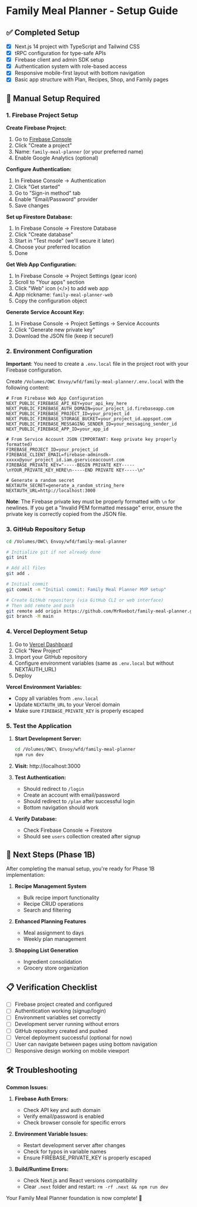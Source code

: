 # Family Meal Planner - Setup Guide

## ✅ Completed Setup

- [x] Next.js 14 project with TypeScript and Tailwind CSS
- [x] tRPC configuration for type-safe APIs
- [x] Firebase client and admin SDK setup
- [x] Authentication system with role-based access
- [x] Responsive mobile-first layout with bottom navigation
- [x] Basic app structure with Plan, Recipes, Shop, and Family pages

## 🔧 Manual Setup Required

### 1. Firebase Project Setup

**Create Firebase Project:**
1. Go to [Firebase Console](https://console.firebase.google.com/)
2. Click "Create a project"
3. Name: `family-meal-planner` (or your preferred name)
4. Enable Google Analytics (optional)

**Configure Authentication:**
1. In Firebase Console → Authentication
2. Click "Get started"
3. Go to "Sign-in method" tab
4. Enable "Email/Password" provider
5. Save changes

**Set up Firestore Database:**
1. In Firebase Console → Firestore Database
2. Click "Create database"
3. Start in "Test mode" (we'll secure it later)
4. Choose your preferred location
5. Done

**Get Web App Configuration:**
1. In Firebase Console → Project Settings (gear icon)
2. Scroll to "Your apps" section
3. Click "Web" icon (</>) to add web app
4. App nickname: `family-meal-planner-web`
5. Copy the configuration object

**Generate Service Account Key:**
1. In Firebase Console → Project Settings → Service Accounts
2. Click "Generate new private key"
3. Download the JSON file (keep it secure!)

### 2. Environment Configuration

**Important**: You need to create a `.env.local` file in the project root with your Firebase configuration.

Create `/Volumes/OWC Envoy/wfd/family-meal-planner/.env.local` with the following content:

```env
# From Firebase Web App Configuration
NEXT_PUBLIC_FIREBASE_API_KEY=your_api_key_here
NEXT_PUBLIC_FIREBASE_AUTH_DOMAIN=your_project_id.firebaseapp.com
NEXT_PUBLIC_FIREBASE_PROJECT_ID=your_project_id
NEXT_PUBLIC_FIREBASE_STORAGE_BUCKET=your_project_id.appspot.com
NEXT_PUBLIC_FIREBASE_MESSAGING_SENDER_ID=your_messaging_sender_id
NEXT_PUBLIC_FIREBASE_APP_ID=your_app_id

# From Service Account JSON (IMPORTANT: Keep private key properly formatted)
FIREBASE_PROJECT_ID=your_project_id
FIREBASE_CLIENT_EMAIL=firebase-adminsdk-xxxxx@your_project_id.iam.gserviceaccount.com
FIREBASE_PRIVATE_KEY="-----BEGIN PRIVATE KEY-----\nYOUR_PRIVATE_KEY_HERE\n-----END PRIVATE KEY-----\n"

# Generate a random secret
NEXTAUTH_SECRET=generate_a_random_string_here
NEXTAUTH_URL=http://localhost:3000
```

**Note**: The Firebase private key must be properly formatted with `\n` for newlines. If you get a "Invalid PEM formatted message" error, ensure the private key is correctly copied from the JSON file.

### 3. GitHub Repository Setup

```bash
cd /Volumes/OWC\ Envoy/wfd/family-meal-planner

# Initialize git if not already done
git init

# Add all files
git add .

# Initial commit
git commit -m "Initial commit: Family Meal Planner MVP setup"

# Create GitHub repository (via GitHub CLI or web interface)
# Then add remote and push
git remote add origin https://github.com/MrRoebot/family-meal-planner.git
git branch -M main

```

### 4. Vercel Deployment Setup

1. Go to [Vercel Dashboard](https://vercel.com/dashboard)
2. Click "New Project"
3. Import your GitHub repository
4. Configure environment variables (same as `.env.local` but without NEXTAUTH_URL)
5. Deploy

**Vercel Environment Variables:**
- Copy all variables from `.env.local`
- Update `NEXTAUTH_URL` to your Vercel domain
- Make sure `FIREBASE_PRIVATE_KEY` is properly escaped

### 5. Test the Application

1. **Start Development Server:**
   ```bash
   cd /Volumes/OWC\ Envoy/wfd/family-meal-planner
   npm run dev
   ```

2. **Visit:** http://localhost:3000

3. **Test Authentication:**
   - Should redirect to `/login`
   - Create an account with email/password
   - Should redirect to `/plan` after successful login
   - Bottom navigation should work

4. **Verify Database:**
   - Check Firebase Console → Firestore
   - Should see `users` collection created after signup

## 🚀 Next Steps (Phase 1B)

After completing the manual setup, you're ready for Phase 1B implementation:

1. **Recipe Management System**
   - Bulk recipe import functionality
   - Recipe CRUD operations
   - Search and filtering

2. **Enhanced Planning Features**
   - Meal assignment to days
   - Weekly plan management

3. **Shopping List Generation**
   - Ingredient consolidation
   - Grocery store organization

## 📋 Verification Checklist

- [ ] Firebase project created and configured
- [ ] Authentication working (signup/login)
- [ ] Environment variables set correctly
- [ ] Development server running without errors
- [ ] GitHub repository created and pushed
- [ ] Vercel deployment successful (optional for now)
- [ ] User can navigate between pages using bottom navigation
- [ ] Responsive design working on mobile viewport

## 🛠️ Troubleshooting

**Common Issues:**

1. **Firebase Auth Errors:**
   - Check API key and auth domain
   - Verify email/password is enabled
   - Check browser console for specific errors

2. **Environment Variable Issues:**
   - Restart development server after changes
   - Check for typos in variable names
   - Ensure FIREBASE_PRIVATE_KEY is properly escaped

3. **Build/Runtime Errors:**
   - Check Next.js and React versions compatibility
   - Clear `.next` folder and restart: `rm -rf .next && npm run dev`

Your Family Meal Planner foundation is now complete! 🎉
